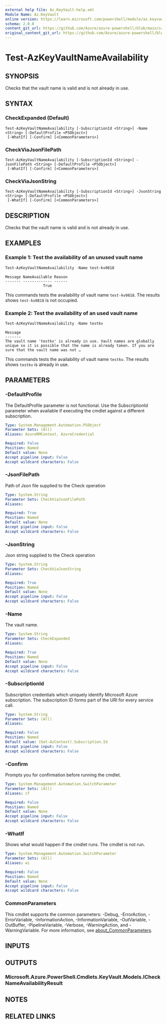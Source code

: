```yaml
---
external help file: Az.KeyVault-help.xml
Module Name: Az.KeyVault
online version: https://learn.microsoft.com/powershell/module/az.keyvault/test-azkeyvaultnameavailability
schema: 2.0.0
content_git_url: https://github.com/Azure/azure-powershell/blob/main/src/KeyVault/KeyVault/help/Test-AzKeyVaultNameAvailability.md
original_content_git_url: https://github.com/Azure/azure-powershell/blob/main/src/KeyVault/KeyVault/help/Test-AzKeyVaultNameAvailability.md
---
```


# Test-AzKeyVaultNameAvailability

## SYNOPSIS
Checks that the vault name is valid and is not already in use.

## SYNTAX

### CheckExpanded (Default)
```
Test-AzKeyVaultNameAvailability [-SubscriptionId <String>] -Name <String> [-DefaultProfile <PSObject>]
 [-WhatIf] [-Confirm] [<CommonParameters>]
```

### CheckViaJsonFilePath
```
Test-AzKeyVaultNameAvailability [-SubscriptionId <String>] -JsonFilePath <String> [-DefaultProfile <PSObject>]
 [-WhatIf] [-Confirm] [<CommonParameters>]
```

### CheckViaJsonString
```
Test-AzKeyVaultNameAvailability [-SubscriptionId <String>] -JsonString <String> [-DefaultProfile <PSObject>]
 [-WhatIf] [-Confirm] [<CommonParameters>]
```

## DESCRIPTION
Checks that the vault name is valid and is not already in use.

## EXAMPLES

### Example 1: Test the availability of an unused vault name
```powershell
Test-AzKeyVaultNameAvailability -Name test-kv0818
```

```output
Message NameAvailable Reason
------- ------------- ------
                 True
```

This commands tests the availability of vault name `test-kv0818`.
The results shows `test-kv0818` is not occupied.

### Example 2: Test the availability of an used vault name
```powershell
Test-AzKeyVaultNameAvailability -Name testkv
```

```output
Message
-------                                                                                                                                                                      
The vault name 'testkv' is already in use. Vault names are globally unique so it is possible that the name is already taken. If you are sure that the vault name was not …
```

This commands tests the availability of vault name `testkv`.
The results shows `testkv` is already in use.

## PARAMETERS

### -DefaultProfile
The DefaultProfile parameter is not functional.
Use the SubscriptionId parameter when available if executing the cmdlet against a different subscription.

```yaml
Type: System.Management.Automation.PSObject
Parameter Sets: (All)
Aliases: AzureRMContext, AzureCredential

Required: False
Position: Named
Default value: None
Accept pipeline input: False
Accept wildcard characters: False
```

### -JsonFilePath
Path of Json file supplied to the Check operation

```yaml
Type: System.String
Parameter Sets: CheckViaJsonFilePath
Aliases:

Required: True
Position: Named
Default value: None
Accept pipeline input: False
Accept wildcard characters: False
```

### -JsonString
Json string supplied to the Check operation

```yaml
Type: System.String
Parameter Sets: CheckViaJsonString
Aliases:

Required: True
Position: Named
Default value: None
Accept pipeline input: False
Accept wildcard characters: False
```

### -Name
The vault name.

```yaml
Type: System.String
Parameter Sets: CheckExpanded
Aliases:

Required: True
Position: Named
Default value: None
Accept pipeline input: False
Accept wildcard characters: False
```

### -SubscriptionId
Subscription credentials which uniquely identify Microsoft Azure subscription.
The subscription ID forms part of the URI for every service call.

```yaml
Type: System.String
Parameter Sets: (All)
Aliases:

Required: False
Position: Named
Default value: (Get-AzContext).Subscription.Id
Accept pipeline input: False
Accept wildcard characters: False
```

### -Confirm
Prompts you for confirmation before running the cmdlet.

```yaml
Type: System.Management.Automation.SwitchParameter
Parameter Sets: (All)
Aliases: cf

Required: False
Position: Named
Default value: None
Accept pipeline input: False
Accept wildcard characters: False
```

### -WhatIf
Shows what would happen if the cmdlet runs.
The cmdlet is not run.

```yaml
Type: System.Management.Automation.SwitchParameter
Parameter Sets: (All)
Aliases: wi

Required: False
Position: Named
Default value: None
Accept pipeline input: False
Accept wildcard characters: False
```

### CommonParameters
This cmdlet supports the common parameters: -Debug, -ErrorAction, -ErrorVariable, -InformationAction, -InformationVariable, -OutVariable, -OutBuffer, -PipelineVariable, -Verbose, -WarningAction, and -WarningVariable. For more information, see [about_CommonParameters](http://go.microsoft.com/fwlink/?LinkID=113216).

## INPUTS

## OUTPUTS

### Microsoft.Azure.PowerShell.Cmdlets.KeyVault.Models.ICheckNameAvailabilityResult

## NOTES

## RELATED LINKS
